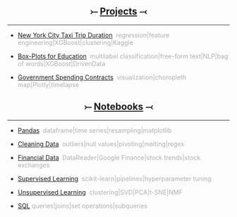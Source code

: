 <a name="Home"></A>
	
<h2 align="center">&#10522; <a href="projects.html">Projects</a> &#10521;</h2>	
<hr>

* [New York City Taxi Trip Duration](nyctaxi.md)<span style="color:#AFAFAF">&nbsp;&nbsp;regression|feature engineering|XGBoost|clustering|Kaggle</span>

* [Box-Plots for Education](boxplots.md)<span style="color:#AFAFAF">&nbsp;&nbsp;multilabel classification|free-form text|NLP|bag of words|XGBoost|DrivenData</span>

* [Government Spending Contracts](gov.md)<span style="color:#AFAFAF">&nbsp;&nbsp;visualization|choropleth map|Plotly|timelapse</span>

<h2 align="center">&#10522; <a href="notebooks.html">Notebooks</a> &#10521;</h2>	
<hr>

* [Pandas](pandas.html#bottom)<span style="color:#AFAFAF">&nbsp;&nbsp;dataframe|time series|resampling|matplotlib</span>

* [Cleaning Data](cleaning_data.html#bottom)<span style="color:#AFAFAF">&nbsp;&nbsp;outliers|null values|pivoting|melting|regex</span>

* [Financial Data](financial.html#bottom)<span style="color:#AFAFAF">&nbsp;&nbsp;DataReader|Google Finance|stock trends|stock exchanges</span>

* [Supervised Learning](supervised_learning.html#bottom)<span style="color:#AFAFAF">&nbsp;&nbsp;scikit-learn|pipelines|hyperparameter tuning</span>

* [Unsupervised Learning](unsupervised_learning.html#bottom)<span style="color:#AFAFAF">&nbsp;&nbsp;clustering|SVD|PCA|t-SNE|NMF</span>

* [SQL](SQL.md)<span style="color:#AFAFAF">&nbsp;queries|joins|set operations|subqueries</span>
